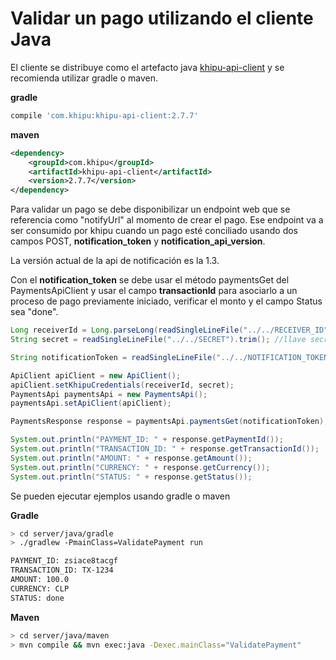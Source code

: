# Validar un pago utilizando el cliente Java

El cliente se distribuye como el artefacto java [khipu-api-client](https://search.maven.org/#search%7Cgav%7C1%7Cg%3A%22com.khipu%22%20AND%20a%3A%22khipu-api-client%22) y se recomienda utilizar gradle o maven.

**gradle**

```gradle
compile 'com.khipu:khipu-api-client:2.7.7'
```


**maven**

```xml
<dependency>
    <groupId>com.khipu</groupId>
    <artifactId>khipu-api-client</artifactId>
    <version>2.7.7</version>
</dependency>
```

Para validar un pago se debe disponibilizar un endpoint web que se referencia como "notifyUrl" al momento de crear el pago. Ese endpoint va a ser consumido por khipu cuando un pago esté conciliado usando dos campos POST, **notification_token** y **notification_api_version**.

La versión actual de la api de notificación es la 1.3.

Con el **notification_token** se debe usar el método paymentsGet del PaymentsApiClient y usar el campo **transactionId** para asociarlo a un proceso de pago previamente iniciado, verificar el monto y el campo Status sea "done".

```java
Long receiverId = Long.parseLong(readSingleLineFile("../../RECEIVER_ID").trim()); //ID de cobrador
String secret = readSingleLineFile("../../SECRET").trim(); //llave secreta

String notificationToken = readSingleLineFile("../../NOTIFICATION_TOKEN").trim(); //token de un pago

ApiClient apiClient = new ApiClient();
apiClient.setKhipuCredentials(receiverId, secret);
PaymentsApi paymentsApi = new PaymentsApi();
paymentsApi.setApiClient(apiClient);

PaymentsResponse response = paymentsApi.paymentsGet(notificationToken);

System.out.println("PAYMENT_ID: " + response.getPaymentId());
System.out.println("TRANSACTION_ID: " + response.getTransactionId());
System.out.println("AMOUNT: " + response.getAmount());
System.out.println("CURRENCY: " + response.getCurrency());
System.out.println("STATUS: " + response.getStatus());
```

Se pueden ejecutar ejemplos usando gradle o maven


**Gradle**

```sh
> cd server/java/gradle  
> ./gradlew -PmainClass=ValidatePayment run

PAYMENT_ID: zsiace8tacgf
TRANSACTION_ID: TX-1234
AMOUNT: 100.0
CURRENCY: CLP
STATUS: done
``` 

**Maven**

```sh
> cd server/java/maven  
> mvn compile && mvn exec:java -Dexec.mainClass="ValidatePayment"
